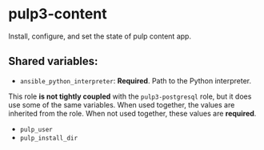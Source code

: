 pulp3-content
=============

Install, configure, and set the state of pulp content app.

Shared variables:
-----------------

* `ansible_python_interpreter`: **Required**. Path to the Python interpreter.

This role **is not tightly coupled** with the `pulp3-postgresql` role, but it does
use some of the same variables. When used together, the values are inherited from
the role. When not used together, these values are **required**.

* `pulp_user`
* `pulp_install_dir`
